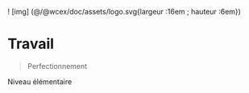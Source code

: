 <!--DESC: {icon:{name:"explore"},id:5} -->

! [img] (@/@wcex/doc/assets/logo.svg{largeur :16em ; hauteur :6em})
# Travail
> Perfectionnement

Niveau élémentaire
